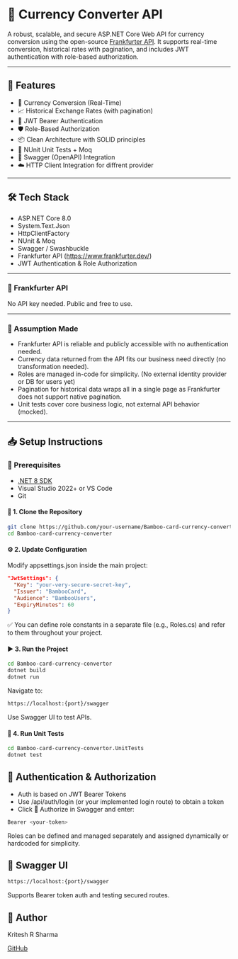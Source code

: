 # 💱 Currency Converter API

A robust, scalable, and secure ASP.NET Core Web API for currency conversion using the open-source [Frankfurter API](https://www.frankfurter.dev/). It supports real-time conversion, historical rates with pagination, and includes JWT authentication with role-based authorization.

---

## 🚀 Features

- 🔄 Currency Conversion (Real-Time)
- 📈 Historical Exchange Rates (with pagination)
- 🔐 JWT Bearer Authentication
- 🛡️ Role-Based Authorization
- 📦 Clean Architecture with SOLID principles
- 🧪 NUnit Unit Tests + Moq
- 📑 Swagger (OpenAPI) Integration
- ☁️ HTTP Client Integration for diffrent provider

---

## 🛠️ Tech Stack

- ASP.NET Core 8.0
- System.Text.Json
- HttpClientFactory
- NUnit & Moq
- Swagger / Swashbuckle
- Frankfurter API (https://www.frankfurter.dev/)
- JWT Authentication & Role Authorization

---
### 🚨 Frankfurter API

No API key needed. Public and free to use.

---

### 🚨 Assumption Made

- Frankfurter API is reliable and publicly accessible with no authentication needed.
- Currency data returned from the API fits our business need directly (no transformation needed).
- Roles are managed in-code for simplicity. (No external identity provider or DB for users yet)
- Pagination for historical data wraps all in a single page as Frankfurter does not support native pagination.
- Unit tests cover core business logic, not external API behavior (mocked).

---

## 📥 Setup Instructions

### 🔧 Prerequisites

- [.NET 8 SDK](https://dotnet.microsoft.com/download/dotnet/8.0)
- Visual Studio 2022+ or VS Code
- Git

#### 🧾 1. Clone the Repository

```bash
git clone https://github.com/your-username/Bamboo-card-currency-converter.git
cd Bamboo-card-currency-converter
```

#### ⚙️ 2. Update Configuration
Modify appsettings.json inside the main project:

```json
"JwtSettings": {
  "Key": "your-very-secure-secret-key",
  "Issuer": "BambooCard",
  "Audience": "BambooUsers",
  "ExpiryMinutes": 60
}
```
✅ You can define role constants in a separate file (e.g., Roles.cs) and refer to them throughout your project.

#### ▶️ 3. Run the Project
```bash
cd Bamboo-card-currency-convertor
dotnet build
dotnet run
```
Navigate to:

```bash
https://localhost:{port}/swagger
```
Use Swagger UI to test APIs.

#### 🧪 4. Run Unit Tests
```bash
cd Bamboo-card-currency-convertor.UnitTests
dotnet test
```
## 🔐 Authentication & Authorization
- Auth is based on JWT Bearer Tokens
- Use /api/auth/login (or your implemented login route) to obtain a token
- Click 🔐 Authorize in Swagger and enter:

```php
Bearer <your-token>
```
Roles can be defined and managed separately and assigned dynamically or hardcoded for simplicity.

## 📄 Swagger UI
```bash
https://localhost:{port}/swagger
```
Supports Bearer token auth and testing secured routes. 


## 👤 Author

Kritesh R Sharma

[GitHub](https://github.com/kriteshsharma14/)
